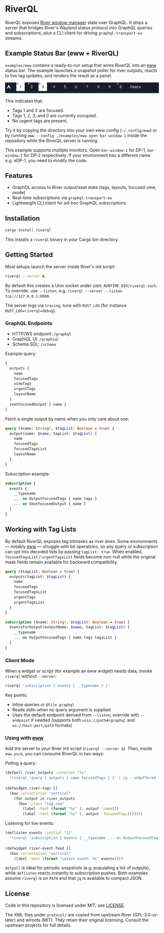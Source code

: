 # RiverQL

RiverQL exposes [River window manager](https://isaacfreund.com/software/river/) state over GraphQL.
It ships a server that bridges River's Wayland status protocol into GraphQL queries and
subscriptions, plus a CLI client for driving `graphql-transport-ws` streams.

## Example Status Bar (eww + RiverQL)

`examples/eww` contains a ready-to-run setup that wires RiverQL into an
[eww](https://elkowar.github.io/eww/) status bar. The example launches a snapshot
poller for river outputs, reacts to live tag updates, and renders the result as a
panel.

![eww status bar preview](examples/eww/eww-bar.png)

This indicates that:
- Tags 1 and 3 are focused.
- Tags 1, 2, 3, and 0 are currently occupied.
- No urgent tags are present.

Try it by copying the directory into your own eww config (`~/.config/eww`) or
by running `eww --config ./examples/eww open bar-window-1` inside the repository while the
RiverQL server is running.

This example supports multiple monitors. Open `bar-window-1` for DP-1, `bar-window-2` for DP-2 respectively.
If your environment has a different name e.g. eDP-1, you need to modify the code.

## Features

- GraphQL access to River output/seat state (tags, layouts, focused view, mode)
- Real-time subscriptions via `graphql-transport-ws`
- Lightweight CLI client for ad-hoc GraphQL subscriptions

## Installation

```bash
cargo install riverql
```

This installs a `riverql` binary in your Cargo bin directory.

## Getting Started

Most setups launch the server inside River's init script:

```bash
riverql --server &
```

By default this creates a Unix socket under `$XDG_RUNTIME_DIR/riverql.sock`. To
override, use `--listen`, e.g. `riverql --server --listen tcp://127.0.0.1:8080`.

The server logs via `tracing`; tune with `RUST_LOG` (for instance
`RUST_LOG=riverql=debug`).

### GraphQL Endpoints

- HTTP/WS endpoint: `/graphql`
- GraphiQL UI: `/graphiql`
- Schema SDL: `/schema`

Example query:

```graphql
{
  outputs {
    name
    focusedTags
    viewTags
    urgentTags
    layoutName
  }
  seatFocusedOutput { name }
}
```

Fetch a single output by name when you only care about one:

```graphql
query ($name: String!, $tagList: Boolean = true) {
  output(name: $name, tagList: $tagList) {
    name
    focusedTags
    focusedTagsList
    layoutName
  }
}
```

Subscription example:

```graphql
subscription {
  events {
    __typename
    ... on OutputFocusedTags { name tags }
    ... on SeatFocusedOutput { name }
  }
}
```


## Working with Tag Lists

By default RiverQL exposes tag bitmasks as river does. Some environments — notably [eww](https://elkowar.github.io/eww/) —
struggle with bit operations, so any query or subscription can opt into decoded
lists by passing `tagList: true`.
When enabled, `focusedTagsList` / `urgentTagsList` fields become non-null while
the original mask fields remain available for backward compatibility.

```graphql
query ($tagList: Boolean = true) {
  outputs(tagList: $tagList) {
    name
    focusedTags
    focusedTagsList
    urgentTags
    urgentTagsList
  }
}
```

```graphql
subscription ($name: String!, $tagList: Boolean = true) {
  eventsForOutput(outputName: $name, tagList: $tagList) {
    __typename
    ... on OutputFocusedTags { name tags tagsList }
  }
}
```

### Client Mode

When a widget or script (for example an eww widget) needs data, invoke `riverql`
without `--server`:

```bash
riverql 'subscription { events { __typename } }'
```

Key points:

- Inline queries or `@file.graphql`
- Reads stdin when no query argument is supplied
- Uses the default endpoint derived from `--listen`; override with
  `--endpoint` if needed (supports both `unix://path#/graphql` and
  `ws://host:port/path` formats)

### Using with [eww](https://elkowar.github.io/eww/)

Add the server to your River init script (`riverql --server &`). Then, inside
`eww.yuck`, you can consume RiverQL in two ways:

Polling a query:

```clojure
(defpoll river_outputs :interval "5s"
  "riverql 'query { outputs { name focusedTags } }' | jq --unbuffered -c '.data.outputs'")

(defwidget river-tags []
  (box :orientation "vertical"
    (for output in river_outputs
      (box :class "tag-row"
        (label :text (format "%s" (. output 'name)))
        (label :text (format "%s" (. output 'focusedTags)))))))
```

Listening for live events:

```clojure
(deflisten events :initial "{}"
  "riverql 'subscription { events { __typename ... on OutputFocusedTags { name tags } } }' | jq --unbuffered  -c '.data.events'")

(defwidget river-event-feed []
  (box :orientation "vertical"
    (label :text (format "Latest event: %s" events))))
```

`defpoll` is ideal for periodic snapshots (e.g. populating a list of outputs),
while `deflisten` reacts instantly to subscription pushes. Both examples assume
`riverql` is on `PATH` and that `jq` is available to compact JSON.

## License

Code in this repository is licensed under MIT; see [LICENSE](LICENSE).

The XML files under `protocol/` are copied from upstream River (GPL-3.0-or-later)
and wlroots (MIT). They retain their original licensing. Consult the upstream
projects for full details.
